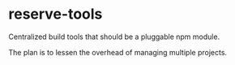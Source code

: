 # reserve-tools
Centralized build tools that should be a pluggable npm module.

The plan is to lessen the overhead of managing multiple projects.
